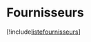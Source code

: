# Fournisseurs

[!include[listefournisseurs](fournisseurs.listefournisseurs.autogen.md)]






































































































